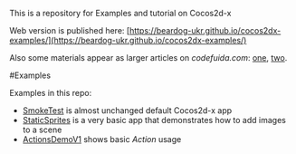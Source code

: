 This is a repository for Examples and tutorial on Cocos2d-x

Web version is published here: [https://beardog-ukr.github.io/cocos2dx-examples/](https://beardog-ukr.github.io/cocos2dx-examples/)

Also some materials appear as larger articles on _codefuida.com_: [one](https://codeguida.com/post/2361), [two](https://codeguida.com/post/2358).

#Examples

Examples in this repo:
* [SmokeTest](https://github.com/beardog-ukr/cocos2dx-examples/tree/master/examples/SmokeTest) is almost unchanged default Cocos2d-x app
* [StaticSprites](https://github.com/beardog-ukr/cocos2dx-examples/tree/master/examples/StaticSprites) is a very basic app that demonstrates how to add images to a scene
* [ActionsDemoV1](https://github.com/beardog-ukr/cocos2dx-examples/tree/master/examples/ActionsDemoV1) shows basic _Action_ usage



